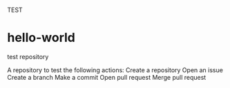 TEST

# hello-world
test repository

A repository to test the following actions:
Create a repository
Open an issue
Create a branch
Make a commit
Open pull request
Merge pull request
